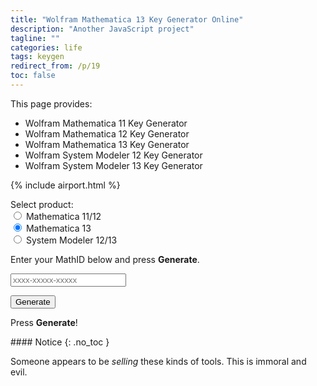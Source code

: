 ```yaml
---
title: "Wolfram Mathematica 13 Key Generator Online"
description: "Another JavaScript project"
tagline: ""
categories: life
tags: keygen
redirect_from: /p/19
toc: false
---
```


This page provides:

- Wolfram Mathematica 11 Key Generator
- Wolfram Mathematica 12 Key Generator
- Wolfram Mathematica 13 Key Generator
- Wolfram System Modeler 12 Key Generator
- Wolfram System Modeler 13 Key Generator

{% include airport.html %}

<div class="form-inline">
<p style="margin-bottom: 0;">Select product:</p>
<input type="radio" id="product-mma12" name="product" value="mma12">
<label for="product-mma12">Mathematica 11/12</label><br>
<input type="radio" id="product-mma13" name="product" value="mma13" checked>
<label for="product-mma13">Mathematica 13</label><br>
<input type="radio" id="product-sm" name="product" value="sm12">
<label for="product-sm">System Modeler 12/13</label>
</div>

Enter your MathID below and press **Generate**.

<input type="text" id="mathId" placeholder="xxxx-xxxxx-xxxxx" />

<button id="generate" class="btn btn--primary">Generate</button>

<p id="result">Press <b>Generate</b>!</p>

<div><script data-ad-client="ca-pub-4203697973995702" async src="https://pagead2.googlesyndication.com/pagead/js/adsbygoogle.js"></script></div>

<div class="notice--warning" markdown="1">
#### <i class="fa fas fa-exclamation-circle"></i> Notice
{: .no_toc }

Someone appears to be *selling* these kinds of tools. This is immoral and evil.
</div>

<script type="text/javascript">
function f1(n, byte, c) {
    for (var bitIndex = 0; bitIndex <= 7; bitIndex++) {
        var bit = (byte >> bitIndex) & 1;
        if (bit + ((n - bit) & ~1) === n) {
            n = (n - bit) >> 1;
        } else {
            n = ((c - bit) ^ n) >> 1;
        }
    }
    return n;
}

function genPassword(str, hash) {
    for (var byteIndex = str.length - 1; byteIndex >= 0; byteIndex--) {
        hash = f1(hash, str.charCodeAt(byteIndex), 0x105C3);
    }
    var n1 = 0;
    while (f1(f1(hash, n1 & 0xFF, 0x105C3), n1 >> 8, 0x105C3) !== 0xA5B6) {
        if (++n1 >= 0xFFFF) {
            return "Error";
        }
    }
    n1 = Math.floor(((n1 + 0x72FA) & 0xFFFF) * 99999.0 / 0xFFFF);
    var n1str = ("0000" + n1.toString(10)).slice(-5);
    var temp = parseInt(n1str.slice(0, -3) + n1str.slice(-2) + n1str.slice(-3, -2), 10);
    temp = Math.ceil((temp / 99999.0) * 0xFFFF);
    temp = f1(f1(0, temp & 0xFF, 0x1064B), temp >> 8, 0x1064B);
    for (byteIndex = str.length - 1; byteIndex >= 0; byteIndex--) {
        temp = f1(temp, str.charCodeAt(byteIndex), 0x1064B);
    }
    var n2 = 0;
    while (f1(f1(temp, n2 & 0xFF, 0x1064B), n2 >> 8, 0x1064B) !== 0xA5B6) {
        if (++n2 >= 0xFFFF) {
            return "Error";
        }
    }
    n2 = Math.floor((n2 & 0xFFFF) * 99999.0 / 0xFFFF);
    var n2str = ("0000" + n2.toString(10)).slice(-5);
    return n2str[3] + n1str[3] + n1str[1] + n1str[0] + "-"
        + n2str[4] + n1str[2] + n2str[0] + "-"
        + n2str[2] + n1str[4] + n2str[1] + "::1";
}

function checkMathId(s) {
    if (s.length != 16)
        return false;
    for (let i = 0; i < s.length; i++) {
        if (i === 4 || i === 10) {
            if (s[i] !== "-")
                return false;
        } else {
            if ("0123456789".search(s[i]) < 0)
                return false;
        }
    }
    return true;
}

function genActivationKey() {
    s = "";
    for (let i = 0; i < 14; i++) {
        s += Math.floor(Math.random() * 10);
        if (i === 3 || i === 7)
            s += "-";
    }
    return s;
}

document.getElementById("generate").addEventListener("click", function () {
    var mathId = document.getElementById("mathId").value.trim();
    if (!checkMathId(mathId)) {
        document.getElementById("result").innerText = "Bad MathID!";
    } else {
        var activationKey = genActivationKey();
        var magicNumbers;
        var software = document.querySelector("input[name=product]:checked").value;
        if (software === "mma12" || software === "mma13") {
            magicNumbers = [10690, 12251, 17649, 24816, 33360, 35944, 36412, 42041, 42635, 44011, 53799, 56181, 58536, 59222, 61041];
        } else if (software === "sm12") {
            magicNumbers = [4912, 4961, 22384, 24968, 30046, 31889, 42446, 43787, 48967, 61182, 62774];
        } else {
            document.getElementById("result").innerHTML = `<p>Unknown software suite: ${software}.</p>`;
            return;
        }
        var magicNumber = magicNumbers[Math.floor(Math.random() * magicNumbers.length)]
        var password = genPassword(mathId + "$1&" + activationKey, magicNumber);
        document.getElementById("result").innerHTML = `
        <p>
        <b>Activation Key</b>: ${activationKey}
        <br>
        <b>Password</b>: ${password}
        </p>
        <p>Don't forget to share your feelings below. Thanks for using!</p>
        <p>Need a VPN to get past GFW? Check out <a href="https://blinkload.me/">Blinkload</a> for free &amp; fast global internet access!</p>
        <p>Please consider purchasing the software if you find it helpful to you. Support genuine software!</p>
        `;
    }
});
</script>
